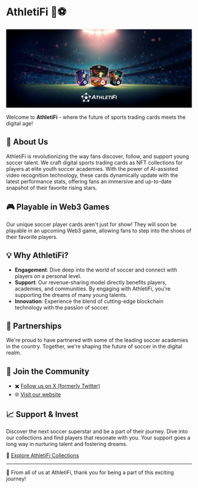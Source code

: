# AthletiFi 🥅⚽
<img src="../images/athletifi-nft-field-display-bottom-logo.webp" alt="AthletiFi Banner" width="800"/>

Welcome to **AthletiFi** - where the future of sports trading cards meets the digital age!

## 🌟 About Us

AthletiFi is revolutionizing the way fans discover, follow, and support young soccer talent. We craft digital sports trading cards as NFT collections for players at elite youth soccer academies. With the power of AI-assisted video recognition technology, these cards dynamically update with the latest performance stats, offering fans an immersive and up-to-date snapshot of their favorite rising stars.

## 🎮 Playable in Web3 Games

Our unique soccer player cards aren't just for show! They will soon be playable in an upcoming Web3 game, allowing fans to step into the shoes of their favorite players.

## 💡 Why AthletiFi?

- **Engagement**: Dive deep into the world of soccer and connect with players on a personal level.
- **Support**: Our revenue-sharing model directly benefits players, academies, and communities. By engaging with AthletiFi, you're supporting the dreams of many young talents.
- **Innovation**: Experience the blend of cutting-edge blockchain technology with the passion of soccer.

## 🤝 Partnerships

We're proud to have partnered with some of the leading soccer academies in the country. Together, we're shaping the future of soccer in the digital realm.

## 🎉 Join the Community

- ✖️ [Follow us on X (formerly Twitter)](https://twitter.com/athletifi)
- 🌐 [Visit our website](https://athleti.fi)


## 📈 Support & Invest

Discover the next soccer superstar and be a part of their journey. Dive into our collections and find players that resonate with you. Your support goes a long way in nurturing talent and fostering dreams.

🔗 [Explore AthletiFi Collections](your-collections-url)

---

💙 From all of us at AthletiFi, thank you for being a part of this exciting journey!
